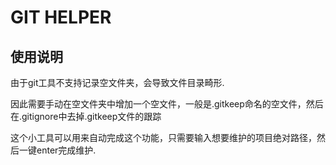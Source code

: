 # GIT HELPER

## 使用说明

由于git工具不支持记录空文件夹，会导致文件目录畸形.

因此需要手动在空文件夹中增加一个空文件，一般是.gitkeep命名的空文件，然后在.gitignore中去掉.gitkeep文件的跟踪

这个小工具可以用来自动完成这个功能，只需要输入想要维护的项目绝对路径，然后一键enter完成维护.